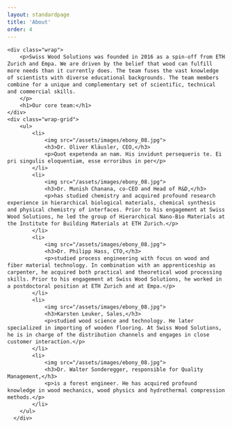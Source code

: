 ```yaml
---
layout: standardpage
title: 'About'
order: 4
---
```


<div class="full-width">

    <div class="wrap">
        <p>Swiss Wood Solutions was founded in 2016 as a spin-off from ETH Zurich and Empa. We are driven by the belief that wood can fulfill more needs than it currently does. The team fuses the vast knowledge of scientists with diverse educational backgrounds. The team members combine for a unique and complementary set of scientific, technical and commercial skills.
        </p>
        <h1>Our core team:</h1>
    </div>
    <div class="wrap-grid">
        <ul>
            <li>
                <img src="/assets/images/ebony_08.jpg">
                <h3>Dr. Oliver Kläusler, CEO,</h3>
                <p>Quot expetenda an nam. His invidunt persequeris te. Ei pri singulis eloquentiam, esse erroribus in per</p>
            </li>
            <li>
                <img src="/assets/images/ebony_08.jpg">
                <h3>Dr. Munish Chanana, co-CEO and Head of R&D,</h3>
                <p>has studied chemistry and acquired profound research experience in hierarchical biological materials, chemical synthesis and physical chemistry of interfaces. Prior to his engagement at Swiss Wood Solutions, he led the group of Hierarchical Nano-Bio Materials at the Institute for Building Materials at ETH Zurich.</p>
            </li>
            <li>
                <img src="/assets/images/ebony_08.jpg">
                <h3>Dr. Philipp Hass, CTO,</h3>
                <p>studied process engineering with focus on wood and fiber material technology. In combination with an apprenticeship as carpenter, he acquired both practical and theoretical wood processing skills. Prior to his engagement at Swiss Wood Solutions, he worked in a postdoctoral position at ETH Zurich and at Empa.</p>
            </li>
            <li>
                <img src="/assets/images/ebony_08.jpg">
                <h3>Karsten Leuker, Sales,</h3>
                <p>studied wood science and technology. He later specialized in importing of wooden flooring. At Swiss Wood Solutions, he is in charge of the distribution channels and engages in close customer interaction.</p>
            </li>
            <li>
                <img src="/assets/images/ebony_08.jpg">
                <h3>Dr. Walter Sonderegger, responsible for Quality Management,</h3>
                <p>is a forest engineer. He has acquired profound knowledge in wood mechanics, wood physics and hydrothermal compression methods.</p>
            </li>
        </ul>
      </div>
  </div>

